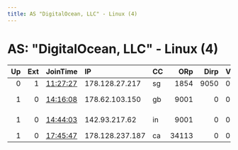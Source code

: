 ```yaml
---
title: AS "DigitalOcean, LLC" - Linux (4)
---
```


# AS: "DigitalOcean, LLC" - Linux (4)

|   Up |   Ext | JoinTime                                                                                            | IP              | CC   |   ORp |   Dirp | Version   | Contact                   | Nickname      |   eFamMembers |
|-----:|------:|:----------------------------------------------------------------------------------------------------|:----------------|:-----|------:|-------:|:----------|:--------------------------|:--------------|--------------:|
|    0 |     1 | [11:27:27](https://metrics.torproject.org/rs.html#details/487301633575667F7E0157DB02DE2A651987782C) | 178.128.27.217  | sg   |  1854 |   9050 | 0.3.4.9   | None                      | dzzzz         |             1 |
|    1 |     0 | [14:16:08](https://metrics.torproject.org/rs.html#details/1257E30E617DDE1BC6156260C7E066CF6AE1EAF9) | 178.62.103.150  | gb   |  9001 |      0 | 0.3.2.10  | marataziat sobaka gmail d | maratpupkek   |             1 |
|    1 |     0 | [14:44:03](https://metrics.torproject.org/rs.html#details/FA4FA3E024BFC2AAC40ECF5A8817414D2064811E) | 142.93.217.62   | in   |  9001 |      0 | 0.3.1.10  | tor at saratchandra.in    | iamd3vilrelay |             1 |
|    1 |     0 | [17:45:47](https://metrics.torproject.org/rs.html#details/F4734E896227F33C0AEF049AFA84DC824455EEC2) | 178.128.237.187 | ca   | 34113 |      0 | 0.3.4.9   | None                      | Unnamed       |             1 |
